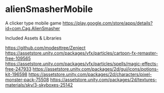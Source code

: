 # alienSmasherMobile

A clicker type mobile game
https://play.google.com/store/apps/details?id=com.Cag.AlienSmasher

Included Assets & Libraries

https://github.com/modesttree/Zenject
https://assetstore.unity.com/packages/vfx/particles/cartoon-fx-remaster-free-109565
https://assetstore.unity.com/packages/vfx/particles/spells/magic-effects-free-247933
https://assetstore.unity.com/packages/2d/gui/icons/potions-kit-196598
https://assetstore.unity.com/packages/2d/characters/pixel-monster-pack-75508
https://assetstore.unity.com/packages/2d/textures-materials/sky/3-skyboxes-25142
